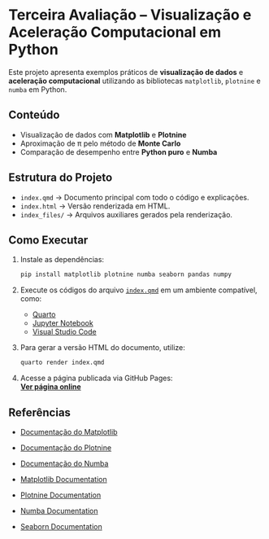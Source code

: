 # Terceira Avaliação – Visualização e Aceleração Computacional em Python

Este projeto apresenta exemplos práticos de **visualização de dados** e **aceleração computacional** utilizando as bibliotecas `matplotlib`, `plotnine` e `numba` em Python.

## Conteúdo

- Visualização de dados com **Matplotlib** e **Plotnine**
- Aproximação de π pelo método de **Monte Carlo**
- Comparação de desempenho entre **Python puro** e **Numba**

## Estrutura do Projeto

- `index.qmd` → Documento principal com todo o código e explicações.  
- `index.html` → Versão renderizada em HTML.  
- `index_files/` → Arquivos auxiliares gerados pela renderização.

## Como Executar

1. Instale as dependências:
    ```bash
    pip install matplotlib plotnine numba seaborn pandas numpy
    ```

2. Execute os códigos do arquivo [`index.qmd`](index.qmd) em um ambiente compatível, como:
   - [Quarto](https://quarto.org/)
   - [Jupyter Notebook](https://jupyter.org/)
   - [Visual Studio Code](https://code.visualstudio.com/)

3. Para gerar a versão HTML do documento, utilize:
    ```bash
    quarto render index.qmd
    ```

4. Acesse a página publicada via GitHub Pages:  
    [**Ver página online**](https://felix-963.github.io/Terceira-Prova-de-Pedro/)

## Referências

- [Documentação do Matplotlib](https://matplotlib.org/stable/contents.html)  
- [Documentação do Plotnine](https://plotnine.readthedocs.io/en/stable/)  
- [Documentação do Numba](https://numba.pydata.org/)



- [Matplotlib Documentation](https://matplotlib.org/stable/contents.html)
- [Plotnine Documentation](https://plotnine.readthedocs.io/en/stable/)
- [Numba Documentation](https://numba.pydata.org/)
- [Seaborn Documentation](https://seaborn.pydata.org/)
